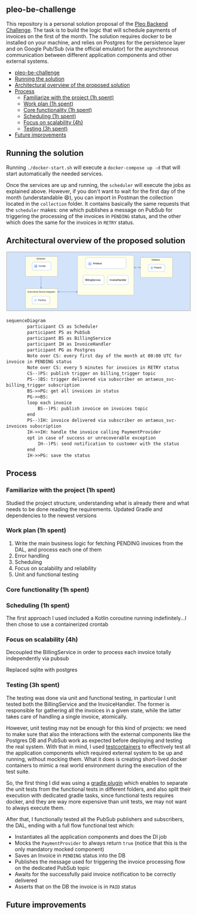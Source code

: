 ## pleo-be-challenge

This repository is a personal solution proposal of the [Pleo Backend Challenge](https://github.com/pleo-io/antaeus).
The task is to build the logic that will schedule payments of invoices on the first of the month. The solution requires
docker to be installed on your machine, and relies on Postgres for the persistence layer and on Google Pub/Sub (via the
official emulator) for the asynchronous communication between different application components and other external
systems.

<!-- TOC -->
  * [pleo-be-challenge](#pleo-be-challenge)
  * [Running the solution](#running-the-solution)
  * [Architectural overview of the proposed solution](#architectural-overview-of-the-proposed-solution)
  * [Process](#process)
    * [Familiarize with the project (1h spent)](#familiarize-with-the-project--1h-spent-)
    * [Work plan (1h spent)](#work-plan--1h-spent-)
    * [Core functionality (1h spent)](#core-functionality--1h-spent-)
    * [Scheduling (1h spent)](#scheduling--1h-spent-)
    * [Focus on scalability (4h)](#focus-on-scalability--4h-)
    * [Testing (3h spent)](#testing--3h-spent-)
  * [Future improvements](#future-improvements)
<!-- TOC -->

## Running the solution

Running `./docker-start.sh` will execute a `docker-compose up -d` that will start automatically the needed services.

Once the services are up and running, the `scheduler` will execute the jobs as explained above. However, if you don't
want to wait for the first day of the month (understandable :smile:), you can import in Postman the collection located
in the `collection` folder. It contains basically the same requests that the `scheduler` makes: one which publishes a
message on PubSub for triggering the processing of the invoices in `PENDING` status, and the other which does the same
for the invoices in `RETRY` status.

## Architectural overview of the proposed solution

![Building blocks](docs/building_blocks.svg)

````mermaid
sequenceDiagram
        participant CS as Scheduler
        participant PS as PubSub
        participant BS as BillingService
        participant IH as InvoiceHandler
        participant PG as Postgres
        Note over CS: every first day of the month at 00:00 UTC for invoice in PENDING status
        Note over CS: every 5 minutes for invoices in RETRY status
        CS--)PS: publish trigger on billing_trigger topic
        PS--)BS: trigger delivered via subscriber on antaeus_svc-billing_trigger subscription
        BS->>PG: get all invoices in status
        PG->>BS: 
        loop each invoice
            BS--)PS: publish invoice on invoices topic
        end
        PS--)IH: invoice delivered via subscriber on antaeus_svc-invoices subscription
        IH->>IH: handle the invoice calling PaymentProvider
        opt in case of success or unrecoverable exception
            IH--)PS: send notification to customer with the status
        end
        IH->>PG: save the status
````

## Process

### Familiarize with the project (1h spent)

Studied the project structure, understanding what is already there and what needs to be done reading the requirements.
Updated Gradle and dependencies to the newest versions

### Work plan (1h spent)

1. Write the main business logic for fetching PENDING invoices from the DAL, and process each one of them
2. Error handling
3. Scheduling
4. Focus on scalability and reliability
5. Unit and functional testing

### Core functionality (1h spent)

### Scheduling (1h spent)

The first approach I used included a Kotlin coroutine running indefinitely...I then chose to use a containerized crontab

### Focus on scalability (4h)

Decoupled the BillingService in order to process each invoice totally independently via pubsub

Replaced sqlite with postgres

### Testing (3h spent)

The testing was done via unit and functional testing, in particular I unit tested both the BillingService and the
InvoiceHandler. The former is responsible for gathering all the invoices in a given state, while the latter takes care
of handling a single invoice, atomically.

However, unit testing may not be enough for this kind of projects: we need to make
sure that also the interactions with the external components like the Postgres DB and PubSub work as expected before
deploying and testing the real system. With that in mind, I used [testcontainers](https://www.testcontainers.org/)
to effectively test all the application components which required external system to be up and running, without mocking
them. What it does is creating short-lived docker containers to mimic a real world environment during the execution of
the test suite.

So, the first thing I did was using a [gradle plugin](https://github.com/unbroken-dome/gradle-testsets-plugin) which
enables to separate the unit tests from the functional tests in different folders, and also split their execution with
dedicated gradle tasks, since functional tests requires docker, and they are way more expensive than unit tests, we may
not want to always execute them.

After that, I functionally tested all the PubSub publishers and subscribers, the DAL, ending with a full flow functional
test which:

* Instantiates all the application components and does the DI job
* Mocks the `PaymentProvider` to always return `true` (notice that this is the only mandatory mocked component)
* Saves an Invoice in `PENDING` status into the DB
* Publishes the message used for triggering the invoice processing flow on the dedicated PubSub topic
* Awaits for the successfully paid invoice notification to be correctly delivered
* Asserts that on the DB the invoice is in `PAID` status

## Future improvements
